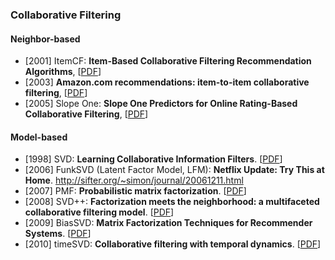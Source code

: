 ### Collaborative Filtering

#### Neighbor-based

* [2001] ItemCF: **Item-Based Collaborative Filtering Recommendation Algorithms**, [[PDF](https://dl.acm.org/doi/pdf/10.1145/371920.372071)]
* [2003] **Amazon.com recommendations: item-to-item collaborative filtering**, [[PDF](https://ieeexplore.ieee.org/stamp/stamp.jsp?tp=&arnumber=1167344)]
* [2005] Slope One: **Slope One Predictors for Online Rating-Based Collaborative Filtering**,  [[PDF](https://epubs.siam.org/doi/pdf/10.1137/1.9781611972757.43)]

#### Model-based

* [1998] SVD: **Learning Collaborative Information Filters**. [[PDF](https://www.ics.uci.edu/~pazzani/Publications/MLC98.pdf)]
* [2006] FunkSVD (Latent Factor Model, LFM): **Netflix Update: Try This at Home**. http://sifter.org/~simon/journal/20061211.html
* [2007] PMF: **Probabilistic matrix factorization**. [[PDF](https://papers.nips.cc/paper/3208-probabilistic-matrix-factorization.pdf)]
* [2008] SVD++: **Factorization meets the neighborhood: a multifaceted collaborative filtering model**. [[PDF](https://dl.acm.org/doi/pdf/10.1145/1401890.1401944)]
* [2009] BiasSVD: **Matrix Factorization Techniques for Recommender Systems**. [[PDF](http://www.columbia.edu/~jwp2128/Teaching/E4903/papers/ieeecomputer.pdf)]
* [2010] timeSVD: **Collaborative filtering with temporal dynamics**. [[PDF](https://dl.acm.org/doi/pdf/10.1145/1721654.1721677)]


